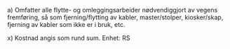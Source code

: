 a) Omfatter alle flytte- og omleggingsarbeider nødvendiggjort av vegens fremføring, så som fjerning/flytting av kabler, master/stolper, kiosker/skap, fjerning av kabler som ikke er i bruk, etc.

x) Kostnad angis som rund sum. Enhet: RS

